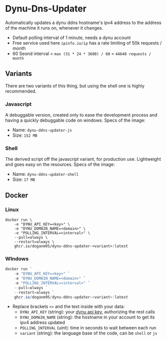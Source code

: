 # Dynu-Dns-Updater

Automatically updates a dynu ddns hostname's ipv4 address to the address of the machine it runs on, whenever it changes.

- Default polling interval of 1 minute, needs a dynu account
- Free service used here `ipinfo.io/ip` has a rate limiting of 50k requests / month
- 60 Seond interval = `max (31 * 24 * 3600) / 60` = `44640 requests / month`

## Variants

There are two variants of this thing, but using the shell one is highly recommended.

### Javascript

A debuggable version, created only to ease the development process and having a quickly debuggable code on windows. 
Specs of the image:
- Name: `dynu-ddns-updater-js`
- Size: `152 MB`

### Shell

The derived script off the javascript variant, for production use. Lightweight and goes easy on the resources.
Specs of the image:
- Name: `dynu-ddns-updater-shell`
- Size: `17 MB`

## Docker

### Linux

```shell
docker run \
    -e "DYNU_API_KEY=<key>" \
    -e "DYNU_DOMAIN_NAME=<domain>" \
    -e "POLLING_INTERVAL=<interval>" \
    --pull=always \
    --restart=always \
    ghcr.io/doganm95/dynu-ddns-updater-<variant>:latest
```

### WIndows

```powershell
docker run `
    -e "DYNU_API_KEY=<key>" `
    -e "DYNU_DOMAIN_NAME=<domain>" `
    -e "POLLING_INTERVAL=<interval>" `
    --pull=always `
    --restart=always `
    ghcr.io/doganm95/dynu-ddns-updater-<variant>:latest
```

- Replace brackets `<>` and the text inside with your data:
  - `DYNU_API_KEY` (string): your [dynu api key](https://www.dynu.com/en-US/ControlPanel/APICredentials), authorizing the rest calls
  - `DYNU_DOMAIN_NAME` (string): the hostname in your account to get its ipv4 address updated
  - `POLLING_INTERVAL` (uint): time in seconds to wait between each run
  - `variant` (string): the language base of the code, can be `shell` or `js`
